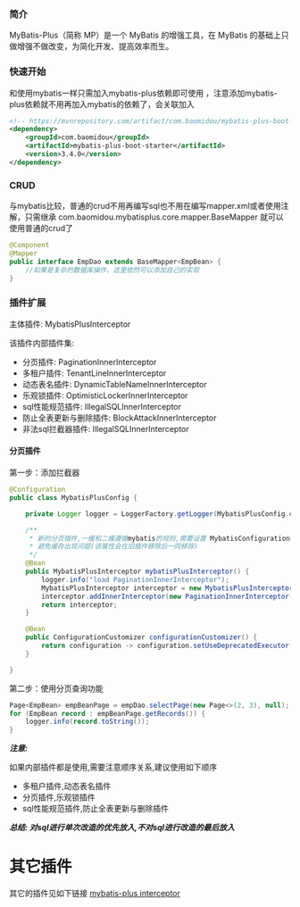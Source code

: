 ### 简介
MyBatis-Plus（简称 MP）是一个 MyBatis 的增强工具，在 MyBatis 的基础上只做增强不做改变，为简化开发、提高效率而生。

### 快速开始
和使用mybatis一样只需加入mybatis-plus依赖即可使用 ，注意添加mybatis-plus依赖就不用再加入mybatis的依赖了，会关联加入
```xml
<!-- https://mvnrepository.com/artifact/com.baomidou/mybatis-plus-boot-starter -->
<dependency>
    <groupId>com.baomidou</groupId>
    <artifactId>mybatis-plus-boot-starter</artifactId>
    <version>3.4.0</version>
</dependency>
```
### CRUD
与mybatis比较，普通的crud不用再编写sql也不用在编写mapper.xml或者使用注解，只需继承 com.baomidou.mybatisplus.core.mapper.BaseMapper 就可以使用普通的crud了
```java
@Component
@Mapper
public interface EmpDao extends BaseMapper<EmpBean> {
    //如果是复杂的数据库操作，这里依然可以添加自己的实现
}
```

###  插件扩展
主体插件: MybatisPlusInterceptor

该插件内部插件集:
* 分页插件: PaginationInnerInterceptor
* 多租户插件: TenantLineInnerInterceptor
* 动态表名插件: DynamicTableNameInnerInterceptor
* 乐观锁插件: OptimisticLockerInnerInterceptor
* sql性能规范插件: IllegalSQLInnerInterceptor
* 防止全表更新与删除插件: BlockAttackInnerInterceptor
* 非法sql拦截器插件: IllegalSQLInnerInterceptor
#### 分页插件
第一步：添加拦截器
```java
@Configuration
public class MybatisPlusConfig {

    private Logger logger = LoggerFactory.getLogger(MybatisPlusConfig.class);

    /**
     * 新的分页插件,一缓和二缓遵循mybatis的规则,需要设置 MybatisConfiguration#useDeprecatedExecutor = false
     * 避免缓存出现问题(该属性会在旧插件移除后一同移除)
     */
    @Bean
    public MybatisPlusInterceptor mybatisPlusInterceptor() {
        logger.info("load PaginationInnerInterceptor");
        MybatisPlusInterceptor interceptor = new MybatisPlusInterceptor();
        interceptor.addInnerInterceptor(new PaginationInnerInterceptor(DbType.MYSQL));
        return interceptor;
    }

    @Bean
    public ConfigurationCustomizer configurationCustomizer() {
        return configuration -> configuration.setUseDeprecatedExecutor(false);
    }

}
```
第二步：使用分页查询功能
```java
Page<EmpBean> empBeanPage = empDao.selectPage(new Page<>(2, 3), null);
for (EmpBean record : empBeanPage.getRecords()) {
    logger.info(record.toString());
}
```

___注意:___

如果内部插件都是使用,需要注意顺序关系,建议使用如下顺序

* 多租户插件,动态表名插件
* 分页插件,乐观锁插件
* sql性能规范插件,防止全表更新与删除插件

___总结: 对sql进行单次改造的优先放入,不对sql进行改造的最后放入___

# 其它插件 
其它的插件见如下链接 [mybatis-plus interceptor](https://baomidou.com/guide/interceptor.html)
